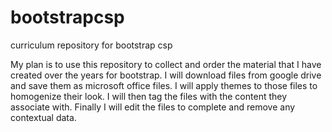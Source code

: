 # bootstrapcsp
curriculum repository for bootstrap csp

My plan is to use this repository to collect and order the material that I have created over the years for bootstrap. I will download files from google drive and save them as microsoft office files. I will apply themes to those files to homogenize their look. I will then tag the files with the content they associate with. Finally I will edit the files to complete and remove any contextual data.
